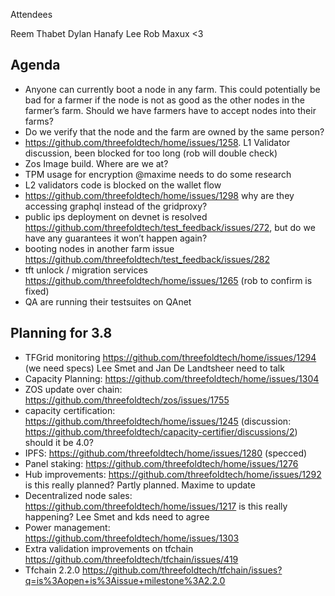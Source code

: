 Attendees 

Reem
Thabet
Dylan
Hanafy
Lee
Rob
Maxux <3


## Agenda

 - Anyone can currently boot a node in any farm. This could potentially be bad for a farmer if the node is not as good as the other nodes in the farmer’s farm.
   Should we have farmers have to accept nodes into their farms?
 - Do we verify that the node and the farm are owned by the same person?
 - https://github.com/threefoldtech/home/issues/1258. L1 Validator discussion, been blocked for too long (rob will double check)
 - Zos Image build. Where are we at?
 - TPM usage for encryption @maxime needs to do some research
 -  L2 validators code is blocked on the wallet flow
 - https://github.com/threefoldtech/home/issues/1298 why are they accessing graphql instead of the gridproxy?
 - public ips deployment on devnet is resolved https://github.com/threefoldtech/test_feedback/issues/272, but do we have any guarantees it won’t happen again?
 - booting nodes in another farm issue https://github.com/threefoldtech/test_feedback/issues/282
 - tft unlock / migration services https://github.com/threefoldtech/home/issues/1265 (rob to confirm is fixed)
 - QA are running their testsuites on QAnet





## Planning for 3.8

 - TFGrid monitoring https://github.com/threefoldtech/home/issues/1294 (we need specs) Lee Smet and Jan De Landtsheer need to talk
 - Capacity Planning: https://github.com/threefoldtech/home/issues/1304
 - ZOS update over chain: https://github.com/threefoldtech/zos/issues/1755
 - capacity certification: https://github.com/threefoldtech/home/issues/1245 (discussion: https://github.com/threefoldtech/capacity-certifier/discussions/2) should it be 4.0?
 - IPFS: https://github.com/threefoldtech/home/issues/1280 (specced)
 - Panel staking: https://github.com/threefoldtech/home/issues/1276
 - Hub improvements: https://github.com/threefoldtech/home/issues/1292 is this really planned? Partly planned. Maxime to update
 - Decentralized node sales: https://github.com/threefoldtech/home/issues/1217 is this really happening? Lee Smet and kds need to agree
 - Power management: https://github.com/threefoldtech/home/issues/1303
 - Extra validation improvements on tfchain https://github.com/threefoldtech/tfchain/issues/419
 - Tfchain 2.2.0 https://github.com/threefoldtech/tfchain/issues?q=is%3Aopen+is%3Aissue+milestone%3A2.2.0

